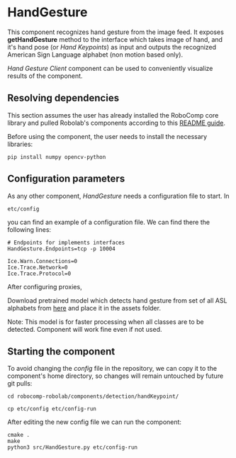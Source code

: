 # HandGesture

This component recognizes hand gesture from the image feed. It exposes **getHandGesture** method to the interface which takes image of hand, and it's hand pose (or *Hand Keypoints*) as input and outputs the recognized American Sign Language alphabet (non motion based only).

*Hand Gesture Client* component can be used to conveniently visualize results of the component.

## Resolving dependencies

This section assumes the user has already installed the RoboComp core library and pulled Robolab's components according to this [README guide](https://github.com/robocomp/robocomp).

Before using the component, the user needs to install the necessary libraries:
```
pip install numpy opencv-python
```

## Configuration parameters
As any other component, *HandGesture* needs a configuration file to start. In
```
etc/config
```
you can find an example of a configuration file. We can find there the following lines:
```
# Endpoints for implements interfaces
HandGesture.Endpoints=tcp -p 10004

Ice.Warn.Connections=0
Ice.Trace.Network=0
Ice.Trace.Protocol=0
```

After configuring proxies, 

Download pretrained model which detects hand gesture from set of all ASL alphabets from [here](https://drive.google.com/file/d/1ocBUyuf12k5COQ-2fOJEi-O8TQ_PcK-2/view?usp=sharing) and place it in the assets folder.

Note: This model is for faster processing when all classes are to be detected. Component will work fine even if not used.

## Starting the component
To avoid changing the *config* file in the repository, we can copy it to the component's home directory, so changes will remain untouched by future git pulls:

```
cd robocomp-robolab/components/detection/handKeypoint/
```
```
cp etc/config etc/config-run
```

After editing the new config file we can run the component:

```
cmake .
make
python3 src/HandGesture.py etc/config-run
```
